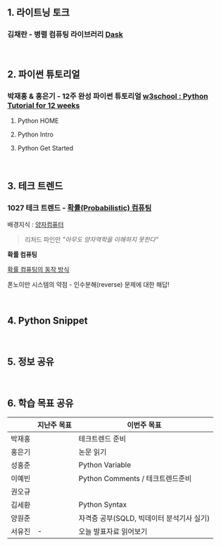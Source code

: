 ## 1. 라이트닝 토크

  ### 김채란 - 병렬 컴퓨팅 라이브러리 [Dask](https://devtimes.com/python-dask)

  


&nbsp;


## 2. 파이썬 튜토리얼

  ### 박재홍 & 홍은기 - 12주 완성 파이썬 튜토리얼 [w3school : Python Tutorial for 12 weeks](https://www.w3schools.com/python/)

  1. Python HOME
     
     
  2. Python Intro
  
  
  3. Python Get Started


&nbsp;


## 3. 테크 트렌드

  ### 1027 테크 트렌드 - [확률(Probabilistic) 컴퓨팅](https://docs.google.com/document/d/13gzqAOINhNtAMMlULd8JQidMWyDFkNGq97ubg9h5yTA/edit#heading=h.7i52bf5bn0mw)

  배경지식 : [양자컴퓨터](https://www.youtube.com/watch?v=MqNlqv1yPqk&ab_channel=%EC%95%88%EB%90%A0%EA%B3%BC%ED%95%99Unrealscience)
  
  > 리처드 파인만 _"아무도 양자역학을 이해하지 못한다"_

  **확률 컴퓨팅**

  [확률 컴퓨팅의 동작 방식](https://spectrum.ieee.org/waiting-for-quantum-computing-try-probabilistic-computing)
  
  폰노이만 시스템의 약점 - 인수분해(reverse) 문제에 대한 해답!
  
  

&nbsp;



## 4. Python Snippet

> 


&nbsp;



## 5. 정보 공유

> 

&nbsp;



## 6. 학습 목표 공유

||지난주 목표|이번주 목표|
|------|---|---|
|박재홍||테크트렌드 준비|
|홍은기||논문 읽기|
|성홍준||Python Variable|
|이예빈||Python Comments / 테크트렌드준비|
|권오규|||
|김세환||Python Syntax|
|양원준||자격증 공부(SQLD, 빅데이터 분석기사 실기)|
|서유진|-|오늘 발표자료 읽어보기|
